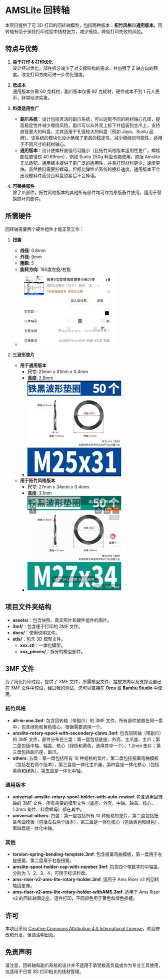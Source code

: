 # AMSLite 回转轴

本项目提供了可 3D 打印的回转轴模型，包括两种版本：**拓竹风格**和**通用版本**。回转轴有助于保持打印过程中线材张力，减少缠绕，降低打印失败的风险。

## **特点与优势**

1. **易于打印 & 打印优化**  
   设计经过优化，部件拆分减少了对支撑结构的需求，并加强了 Z 轴方向的强度。改变打印方向可进一步优化强度。

2. **低成本**  
   通用版本仅需 60 克耗材，副爪版本仅需 92 克耗材，硬件成本不到 1 元人民币，非常经济实惠。

3. **料盘适用性广**  
   - **副爪系统**：设计包括灵活的副爪系统，可以适配不同的耗材轴心孔径，提高稳定性并减少缠绕风险。副爪可以从外壳上拆下并组装到主爪上，支持直径更大的料盘，尤其适用于孔径较大的料盘（例如 Jayo、Sunlu 品牌）。该系统的模块化设计确保了更高的稳定性，减少缠绕的可能性，适用于不同尺寸的耗材轴心。
   - **通用版本**：设计使螺杆直径尽可能小（比拓竹风格版本适用性更广，螺栓部位直径仅 40.69mm），例如 Sunlu 250g 料盘也能使用，原版 Amslite 无法适配。通用版本提供了更广泛的适用性，并且打印材料更少，速度更快。虽然换料需要拧螺母，但相比弹性爪系统的换料速度，通用版本不会出现塑料件疲劳且料盘锁紧后不会掉落。

4. **可替换部件**  
   除了爪部件，拓竹风格版本的其他所有部件均可作为原版备件使用，适用于替换损坏的部件。

## **所需硬件**

回转轴需要两个硬件组件才能正常工作：

1. **扭簧**  
   - **线径**: 0.8mm  
   - **外径**: 9mm  
   - **圈数**: 5  
   - **旋转方向**: 180度左旋/右旋  
   - <img src="./assets/torsion_spring.jpg" width="300" alt="扭簧" />

2. **三波形垫片**  
   - **用于通用版本**  
     - **尺寸**: 25mm x 31mm x 0.4mm  
     - **高度**: 2.9mm  
     - <img src="./assets/waveform_gasket_m25_31.jpg" width="300" alt="三波形垫片" />
   - **用于拓竹风格版本**  
     - **尺寸**: 27mm x 34mm x 0.4mm  
     - **高度**: 3.1mm  
     - <img src="./assets/waveform_gasket.jpg" width="300" alt="三波形垫片" />

## **项目文件夹结构**

- **assets/**：包含快照、真实照片和硬件组件的图片。
- **3mf/**：包含便于打印的 3MF 文件。
- **docs/**：使用说明文件。
- **stls/**：包含 3D 模型文件。
  - **xxx.stl**：一体化模型。
  - **xxx_pieces/**：拆分的模型部件。

## **3MF 文件**

为了简化打印过程，提供了 3MF 文件，所需模型文件、摆放方向以及支撑设置已在 3MF 文件中预设，经过我的测试，您可以直接在 **Orca** 或 **Bambu Studio** 中使用。

### 拓竹风格
- **all-in-one.3mf**: 包含回转轴（带副爪）的 3MF 文件，所有部件放置在同一盘中，包含绿色和黄色核心，根据需要选择一个。
- **amslite-rotary-spool-with-secondary-claws.3mf**: 包含回转轴（带副爪）的 3MF 文件，部件分布在三盘：第一盘包括底座、外壳、主爪座、主爪；第二盘包括中轴、轴盖、核心（绿色和黄色，选择其中一个）、1.2mm 垫片；第三盘包括副爪座、副爪。
- **others**: 五盘：第一盘包括所有 10 种规格的垫片，第二盘包括扭簧弯曲模板（包括左右两个版本），第三盘是一体化主爪座，第四盘是一体化核心（包括黄色和绿色），第五盘是一体化中轴。

### 通用版本
- **universal-amslite-rotary-spool-holder-with-auto-rewind**: 包含通用回转轴的 3MF 文件，所有需要的模型文件（底座、外壳、中轴、轴盖、核心、1.2mm 垫片、料盘螺母）都在其中。
- **universal-others**: 四盘：第一盘包括所有 10 种规格的垫片，第二盘包括扭簧弯曲模板（包括左右两个版本），第三盘是一体化核心（包括黄色和绿色），第四盘是一体化中轴。

### 其他
- **torsion-spring-bending-template.3mf**: 包含扭簧弯曲模板，第一盘用于左旋扭簧，第二盘用于右旋扭簧。
- **amslite-spool-holder-cap-with-number.3mf**: 包含四个带数字的中轴盖，分别为 1、2、3、4，可用于标识料盘。
- **ams-riser-v2-ams-lite-rotary-holder.3mf**: 适用于 Ams Riser v2 的回转轴固定座。
- **ams-riser-v2-ams-lite-rotary-holder-withAMS.3mf**: 适用于 Ams Riser v2 的回转轴固定座，逐件打印，不同颜色用于黄色和绿色插槽。

## **许可**

本项目采用 [Creative Commons Attribution 4.0 International License](https://creativecommons.org/licenses/by/4.0/)，欢迎修改和分发，但请注明出处。

## **免责声明**

请注意，回转轴和副爪系统的设计并不适用于承受极高负载或作为专业工具使用，仅适用于日常 3D 打印相关的线材管理。